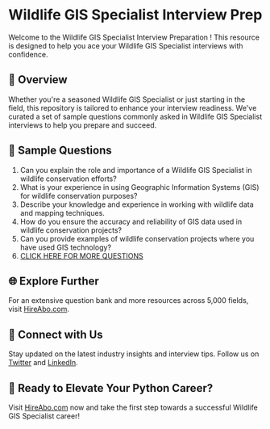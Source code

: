 # Wildlife GIS Specialist Interview Prep

Welcome to the Wildlife GIS Specialist Interview Preparation ! This resource is designed to help you ace your Wildlife GIS Specialist interviews with confidence.

## 🚀 Overview

Whether you're a seasoned Wildlife GIS Specialist or just starting in the field, this repository is tailored to enhance your interview readiness. We've curated a set of sample questions commonly asked in Wildlife GIS Specialist interviews to help you prepare and succeed.

## 📝 Sample Questions

1. Can you explain the role and importance of a Wildlife GIS Specialist in wildlife conservation efforts?
2. What is your experience in using Geographic Information Systems (GIS) for wildlife conservation purposes?
3. Describe your knowledge and experience in working with wildlife data and mapping techniques.
4. How do you ensure the accuracy and reliability of GIS data used in wildlife conservation projects?
5. Can you provide examples of wildlife conservation projects where you have used GIS technology?
6. [CLICK HERE FOR MORE QUESTIONS](https://hireabo.com/job/10_3_21/Wildlife%20GIS%20Specialist)

## 🌐 Explore Further

For an extensive question bank and more resources across 5,000 fields, visit [HireAbo.com](https://www.hireabo.com).

## 📱 Connect with Us

Stay updated on the latest industry insights and interview tips. Follow us on [Twitter](https://twitter.com/hireabo) and [LinkedIn](https://www.linkedin.com/in/hire-abo-3609972a8/).

## 🚀 Ready to Elevate Your Python Career?

Visit [HireAbo.com](https://www.hireabo.com) now and take the first step towards a successful Wildlife GIS Specialist career!